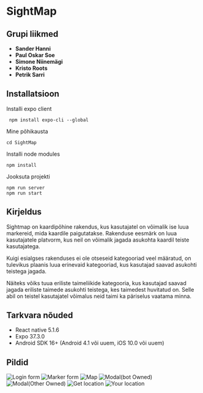 # SightMap
## Grupi liikmed
* **Sander Hanni**
* **Paul Oskar Soe**
* **Simone Niinemägi**
* **Kristo Roots**
* **Petrik Sarri**


## Installatsioon

Installi expo client

``` npm install expo-cli --global```

Mine põhikausta 

```cd SightMap```
    
Installi node modules

```npm install```

Jooksuta projekti

```
npm run server
npm run start
```

## Kirjeldus
Sightmap on kaardipõhine rakendus, kus kasutajatel on võimalik ise luua markereid, mida kaardile paigutatakse. Rakenduse eesmärk on luua kasutajatele platvorm, kus neil on võimalik jagada asukohta kaardil teiste kasutajatega.
 
 Kuigi esialgses rakenduses ei ole otseseid kategooriad veel määratud, on tulevikus plaanis luua erinevaid kategooriad, kus kasutajad saavad asukohti teistega jagada.
  
 Näiteks võiks tuua eriliste taimeliikide kategooria, kus kasutajad  saavad jagada eriliste taimede asukohti teistega, kes taimedest huvitatud on. Selle abil on teistel kasutajatel võimalus neid taimi ka päriselus vaatama minna.
 
 ## Tarkvara nõuded
 
* React native 5.1.6
* Expo 37.3.0
* Android SDK 16+ (Android 4.1 või uuem, iOS 10.0 või uuem)

## Pildid
 ![Login form](pics/1.jpg)
 ![Marker form](pics/2.jpg)
 ![Map](pics/3.jpg)
 ![Modal(bot Owned)](pics/4.jpg)
 ![Modal(Other Owned)](pics/5.jpg)
 ![Get location](pics/6.jpg)
 ![Your location](pics/7.jpg)






